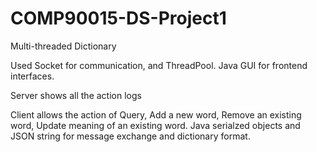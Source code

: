 # COMP90015-DS-Project1

Multi-threaded Dictionary

Used Socket for communication, and ThreadPool.
Java GUI for frontend interfaces.

Server shows all the action logs

Client allows the action of Query, Add a new word, Remove an existing word, Update meaning of an existing word.
Java serialzed objects and JSON string for message exchange and dictionary format.
